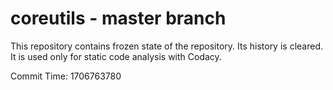 # coreutils - master branch

This repository contains frozen state of the repository.
Its history is cleared. It is used only for static code
analysis with Codacy.

Commit Time: 1706763780